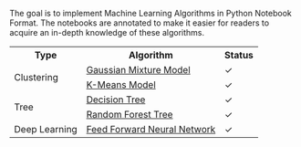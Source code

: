 The goal is to implement Machine Learning Algorithms in Python Notebook Format. The notebooks are annotated to make it easier for readers to acquire an in-depth knowledge of these algorithms.

<center>
<table>
  <tr>
    <th>Type</th>
    <th>Algorithm</th>
    <th>Status</th>
  </tr>
  <tr>
    <td rowspan="2">Clustering</td>
    <td><a href="https://github.com/nikhilbalwani/mlify/blob/master/notebooks/Clustering/Gaussian%20Mixture%20Models.ipynb">Gaussian Mixture Model</a></td>
    <td>✓</td>
  </tr>
  <tr>
    <td><a href="https://github.com/nikhilbalwani/mlify/blob/master/notebooks/Clustering/K-means.ipynb">K-Means Model</a></td>
    <td>✓</td>
  </tr>
  <tr>
    <td rowspan="2">Tree</td>
    <td><a href="https://github.com/nikhilbalwani/mlify/blob/master/notebooks/Trees/Decision%20Tree.ipynb">Decision Tree</a></td>
    <td>✓</td>
  </tr>
  <tr>
    <td><a href="https://github.com/nikhilbalwani/mlify/blob/master/notebooks/Trees/Random%20Forest.ipynb">Random Forest Tree</a></td>
    <td>✓</td>
  </tr>
 
  <tr>
    <td rowspan="1">Deep Learning</td>
    <td><a href="https://github.com/nikhilbalwani/mlify/blob/master/notebooks/Deep%20Learning/Feed%20Forward%20Neural%20Network.ipynb">Feed Forward Neural Network</a></td>
    <td>✓</td>
  </tr>
</table>
<center>
